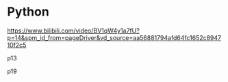 # Python
https://www.bilibili.com/video/BV1qW4y1a7fU?p=14&spm_id_from=pageDriver&vd_source=aa56881794afd64fc1652c894710f2c5

p13

p19
